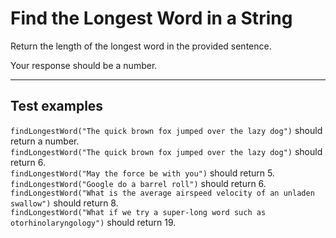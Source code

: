 # Find the Longest Word in a String

Return the length of the longest word in the provided sentence.

Your response should be a number.

---

## Test examples

`findLongestWord("The quick brown fox jumped over the lazy dog")` should return a number.\
`findLongestWord("The quick brown fox jumped over the lazy dog")` should return 6.\
`findLongestWord("May the force be with you")` should return 5.\
`findLongestWord("Google do a barrel roll")` should return 6.\
`findLongestWord("What is the average airspeed velocity of an unladen swallow")` should return 8.\
`findLongestWord("What if we try a super-long word such as otorhinolaryngology")` should return 19.
